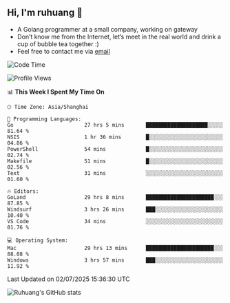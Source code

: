 ## Hi, I'm ruhuang 👋

- A Golang programmer at a small company, working on gateway
- Don’t know me from the Internet, let’s meet in the real world and drink a cup of bubble tea together :)
- Feel free to contact me via [email](mailto:ruhuang2001@gmail.com)
<!--START_SECTION:waka-->
![Code Time](http://img.shields.io/badge/Code%20Time-630%20hrs%201%20min-blue)

![Profile Views](http://img.shields.io/badge/Profile%20Views-0-blue)

📊 **This Week I Spent My Time On** 

```text
🕑︎ Time Zone: Asia/Shanghai

💬 Programming Languages: 
Go                       27 hrs 5 mins       ████████████████████░░░░░   81.64 % 
NSIS                     1 hr 36 mins        █░░░░░░░░░░░░░░░░░░░░░░░░   04.86 % 
PowerShell               54 mins             █░░░░░░░░░░░░░░░░░░░░░░░░   02.74 % 
Makefile                 51 mins             █░░░░░░░░░░░░░░░░░░░░░░░░   02.56 % 
Text                     31 mins             ░░░░░░░░░░░░░░░░░░░░░░░░░   01.60 % 

🔥 Editors: 
GoLand                   29 hrs 8 mins       ██████████████████████░░░   87.85 % 
Windsurf                 3 hrs 26 mins       ███░░░░░░░░░░░░░░░░░░░░░░   10.40 % 
VS Code                  34 mins             ░░░░░░░░░░░░░░░░░░░░░░░░░   01.76 % 

💻 Operating System: 
Mac                      29 hrs 13 mins      ██████████████████████░░░   88.08 % 
Windows                  3 hrs 57 mins       ███░░░░░░░░░░░░░░░░░░░░░░   11.92 % 
```


 Last Updated on 02/07/2025 15:36:30 UTC
<!--END_SECTION:waka-->

![Ruhuang's GitHub stats](https://github-readme-stats.vercel.app/api?username=ruhuang2001&count_private=true&hide_title=true&show_icons=true&theme=vue)

